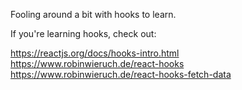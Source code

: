 Fooling around a bit with hooks to learn.

If you're learning hooks, check out:

https://reactjs.org/docs/hooks-intro.html
https://www.robinwieruch.de/react-hooks
https://www.robinwieruch.de/react-hooks-fetch-data
